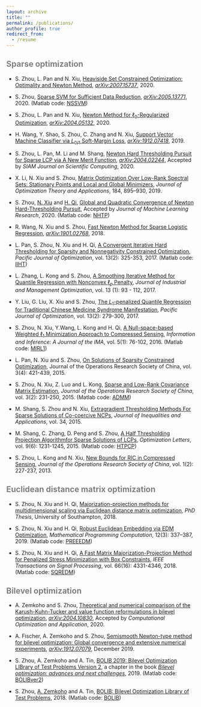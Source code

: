 ```yaml
---
layout: archive
title: ""
permalink: /publications/
author_profile: true
redirect_from:
  - /resume
---
```


<span style="color:grey">Sparse optimization</span>
---
  * S. Zhou, L. Pan and N. Xiu, [Heaviside Set Constrained Optimization: Optimality and Newton Method](https://www.researchgate.net/publication/343318667), [*arXiv:2007.15737*](https://arxiv.org/abs/2007.15737), 2020.
  
  * S. Zhou, [Sparse SVM for Sufficient Data Reduction](https://www.researchgate.net/publication/341883040), [*arXiv:2005.13771*](https://arxiv.org/abs/2005.13771), 2020. (Matlab code: [NSSVM](https://github.com/ShenglongZhou/NSSVM))
  
  * S. Zhou, L. Pan and N. Xiu, [Newton Method  for $\ell_0$-Regularized Optimization](https://www.researchgate.net/publication/340563338), [*arXiv:2004.05132*](https://arxiv.org/abs/2004.05132), 2020. 

* H. Wang, Y. Shao, S. Zhou, C. Zhang and N. Xiu, [Support Vector Machine Classifier via $L_{0/1}$ Soft-Margin Loss](https://www.researchgate.net/publication/338717629_Support_Vector_Machine_Classifier_via_L_01_Soft-Margin_Loss), [*arXiv:1912.07418*](https://arxiv.org/abs/1912.07418), 2019. 

* S. Zhou, L. Pan, M. Li and M. Shang, [Newton Hard Thresholding Pursuit for Sparse LCP via A New Merit Function](https://www.researchgate.net/publication/337948990), [*arXiv:2004.02244*](https://arxiv.org/abs/2004.02244), Accepted by *SIAM Journal on Scientific Computing*, 2020. 

* X. Li, N. Xiu and S. Zhou, [Matrix Optimization Over Low-Rank Spectral Sets: Stationary Points and Local and Global Minimizers](https://link.springer.com/article/10.1007%2Fs10957-019-01606-8), *Journal of Optimization Theory and Applications*, 184, 895–930, 2019. 

* S. Zhou, [N. Xiu](http://en.sci.njtu.edu.cn/Faculty/phdsupervisor/12002.htm) and [H. Qi](http://www.personal.soton.ac.uk/hdqi/), [Global and Quadratic Convergence of Newton Hard-Thresholding Pursuit](https://arxiv.org/abs/1901.02763), Accepted by *Journal of Machine Learning Research*, 2020. (Matlab code: [NHTP](https://github.com/ShenglongZhou/NHTPver2))

*  R. Wang, N. Xiu and S. Zhou, [Fast Newton Method for Sparse Logistic Regression](https://www.researchgate.net/publication/330224305), [*arXiv:1901.02768*](https://arxiv.org/abs/1901.02768), 2018.
 
 * L. Pan, S. Zhou, N. Xiu and H. Qi, [A Convergent Iterative Hard Thresholding for Sparsity and Nonnegativity
Constrained Optimization](https://www.researchgate.net/publication/299519906), *Pacific Journal of Optimization*, vol. 13(2): 325-353, 2017. (Matlab code:  [IIHT](https://github.com/ShenglongZhou/IIHT))

* L. Zhang, L. Kong and S. Zhou, [A Smoothing Iterative Method for Quantile Regression with Nonconvex
$\ell_p$ Penalty](https://aimsciences.org/article/doi/10.3934/jimo.2016006), *Journal of Industrial and Management Optimization*, vol. 13 (1): 93 - 112, 2017.

* Y. Liu, G. Liu, X. Xiu and S. Zhou, [The $L_1$-penalized Quantile Regression for Traditional Chinese
Medicine Syndrome Manifestation](http://www.ybook.co.jp/online2/oppjo/vol13/p279.html), *Pacific Journal of Optimization*, vol. 13(2): 279-300, 2017.

* S. Zhou, N. Xiu, Y.Wang, L. Kong and H. Qi, [A Null-space-based Weighted $\ell_1$ Minimization Approach
 to Compressed Sensing](https://academic.oup.com/imaiai/article/5/1/76/2357109), *Information and Inference: A Journal of the IMA*, vol. 5(1): 76-102, 2016. (Matlab code:  [MIRL1](https://github.com/ShenglongZhou/MIRL1))

* L. Pan, N. Xiu and S. Zhou, [On Solutions of Sparsity Constrained Optimization](https://link.springer.com/article/10.1007/s40305-015-0101-3), Journal of the Operations Research Society of China, vol. 3(4): 421-439, 2015.

* S. Zhou, N. Xiu, Z. Luo and L. Kong, [Sparse and Low-Rank Covariance Matrix Estimation](https://link.springer.com/article/10.1007/s40305-014-0058-7), *Journal of
the Operations Research Society of China*, vol. 3(2): 231-250, 2015. (Matlab code:  [ADMM](https://github.com/ShenglongZhou/ADMM))

* M. Shang, S. Zhou and N. Xiu, [Extragradient Thresholding Methods For Sparse Solutions of Co-coercive
NCPs](https://journalofinequalitiesandapplications.springeropen.com/articles/10.1186/s13660-015-0551-5), *Journal of Inequalities and Applications*, vol. 34, 2015.

* M. Shang, C. Zhang, D. Peng and S. Zhou, [A Half Thresholding Projection Algorithmfor Sparse Solutions
of LCPs](https://www.infona.pl/resource/bwmeta1.element.springer-doi-10_1007-S11590-014-0834-7), *Optimization Letters*, vol. 9(6): 1231-1245, 2015. (Matlab code:  [HTPCP](https://github.com/ShenglongZhou/HTPCP))

* S. Zhou, L. Kong and N. Xiu, [New Bounds for RIC in Compressed Sensing](https://link.springer.com/article/10.1007/s40305-013-0013-z), *Journal of the Operations Research Society of China*, vol. 1(2): 227-237, 2013.


<span style="color:grey">Euclidean distance matrix optimization </span> 
---
* S. Zhou, N. Xiu and H. Qi, [Majorization-projection methods for multidimensional scaling via Euclidean distance matrix optimization](https://eprints.soton.ac.uk/429739/), *PhD Thesis*, University of Southampton, 2018. 

* S. Zhou, N. Xiu and H. Qi, [Robust Euclidean Embedding via EDM Optimization](https://link.springer.com/article/10.1007/s12532-019-00168-0), *Mathematical Programming Computation*, 12(3): 337–387, 2019. (Matlab code: [PREEEDM](https://github.com/ShenglongZhou/PREEEDM))

* S. Zhou, N. Xiu and H. Qi, [A Fast Matrix Majorization-Projection Method for Penalized Stress Minimization
with Box Constraints](https://ieeexplore.ieee.org/document/8399531), *IEEE Transactions on Signal Processing*, vol. 66(16): 4331-4346, 2018. (Matlab code: [SQREDM](https://github.com/ShenglongZhou/SQREDM))

<span style="color:grey">Bilevel optimization </span>
---
* A. Zemkoho and S. Zhou, [Theoretical and numerical comparison of the Karush-Kuhn-Tucker and value function reformulations in bilevel optimization](https://www.researchgate.net/publication/340769764), [*arXiv:2004.10830*]( https://arxiv.org/abs/2004.10830), Accepted by *Computational Optimization and Application*, 2020.

* A. Fischer, A. Zemkoho and S. Zhou, [Semismooth Newton-type method for bilevel optimization: Global convergence and extensive numerical experiments](https://www.researchgate.net/publication/337943979), [*arXiv:1912.07079*](https://arxiv.org/abs/1912.07079), December 2019. 


* S. Zhou, A. Zemkoho and A. Tin, [BOLIB 2019: Bilevel Optimization LIBrary
of Test Problems Version 2](https://biopt.github.io/files/Paper.pdf), a chapter in the book [*Bilevel optimization: advances and next challenges*](https://www.springer.com/gp/book/9783030521189), 2019. (Matlab code: [BOLIBver2](https://biopt.github.io/bolib/))

* S. Zhou, [A. Zemkoho](http://www.southampton.ac.uk/~abz1e14/)  and A. Tin, [BOLIB: Bilevel Optimization Library of Test Problems](https://arxiv.org/abs/1812.00230), 2018. (Matlab code: [BOLIB](https://github.com/ShenglongZhou/BOLIB))
